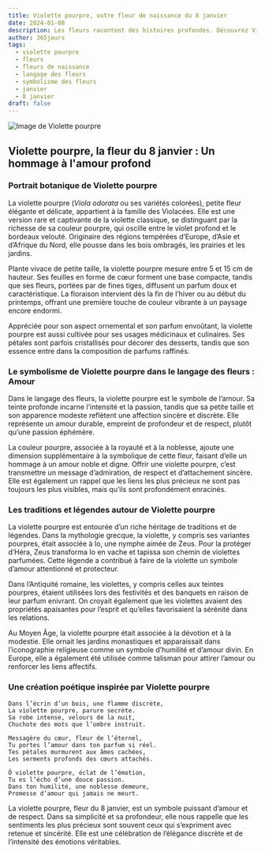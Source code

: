 ```yaml
---
title: Violette pourpre, votre fleur de naissance du 8 janvier
date: 2024-01-08
description: Les fleurs racontent des histoires profondes. Découvrez Violette pourpre, votre fleur de naissance du 8 janvier, ses symboles et récits fascinants. Plongez dans sa signification et son langage unique dans l'art floral.
author: 365jours
tags:
  - violette pourpre
  - fleurs
  - fleurs de naissance
  - langage des fleurs
  - symbolisme des fleurs
  - janvier
  - 8 janvier
draft: false
---
```


![Image de Violette pourpre](https://cdn.pixabay.com/photo/2018/08/02/03/46/violets-3578798_1280.png#center)


## Violette pourpre, la fleur du 8 janvier : Un hommage à l'amour profond

### Portrait botanique de Violette pourpre

La violette pourpre (_Viola odorata_ ou ses variétés colorées), petite fleur élégante et délicate, appartient à la famille des Violacées. Elle est une version rare et captivante de la violette classique, se distinguant par la richesse de sa couleur pourpre, qui oscille entre le violet profond et le bordeaux velouté. Originaire des régions tempérées d’Europe, d’Asie et d’Afrique du Nord, elle pousse dans les bois ombragés, les prairies et les jardins.

Plante vivace de petite taille, la violette pourpre mesure entre 5 et 15 cm de hauteur. Ses feuilles en forme de cœur forment une base compacte, tandis que ses fleurs, portées par de fines tiges, diffusent un parfum doux et caractéristique. La floraison intervient dès la fin de l’hiver ou au début du printemps, offrant une première touche de couleur vibrante à un paysage encore endormi.

Appréciée pour son aspect ornemental et son parfum envoûtant, la violette pourpre est aussi cultivée pour ses usages médicinaux et culinaires. Ses pétales sont parfois cristallisés pour décorer des desserts, tandis que son essence entre dans la composition de parfums raffinés.

### Le symbolisme de Violette pourpre dans le langage des fleurs : Amour

Dans le langage des fleurs, la violette pourpre est le symbole de l’amour. Sa teinte profonde incarne l’intensité et la passion, tandis que sa petite taille et son apparence modeste reflètent une affection sincère et discrète. Elle représente un amour durable, empreint de profondeur et de respect, plutôt qu’une passion éphémère.

La couleur pourpre, associée à la royauté et à la noblesse, ajoute une dimension supplémentaire à la symbolique de cette fleur, faisant d’elle un hommage à un amour noble et digne. Offrir une violette pourpre, c’est transmettre un message d’admiration, de respect et d’attachement sincère. Elle est également un rappel que les liens les plus précieux ne sont pas toujours les plus visibles, mais qu’ils sont profondément enracinés.

### Les traditions et légendes autour de Violette pourpre

La violette pourpre est entourée d’un riche héritage de traditions et de légendes. Dans la mythologie grecque, la violette, y compris ses variantes pourpres, était associée à Io, une nymphe aimée de Zeus. Pour la protéger d’Héra, Zeus transforma Io en vache et tapissa son chemin de violettes parfumées. Cette légende a contribué à faire de la violette un symbole d’amour attentionné et protecteur.

Dans l’Antiquité romaine, les violettes, y compris celles aux teintes pourpres, étaient utilisées lors des festivités et des banquets en raison de leur parfum enivrant. On croyait également que les violettes avaient des propriétés apaisantes pour l’esprit et qu’elles favorisaient la sérénité dans les relations.

Au Moyen Âge, la violette pourpre était associée à la dévotion et à la modestie. Elle ornait les jardins monastiques et apparaissait dans l’iconographie religieuse comme un symbole d’humilité et d’amour divin. En Europe, elle a également été utilisée comme talisman pour attirer l’amour ou renforcer les liens affectifs.

### Une création poétique inspirée par Violette pourpre

```
Dans l’écrin d’un bois, une flamme discrète,  
La violette pourpre, parure secrète.  
Sa robe intense, velours de la nuit,  
Chuchote des mots que l’ombre instruit.  

Messagère du cœur, fleur de l’éternel,  
Tu portes l’amour dans ton parfum si réel.  
Tes pétales murmurent aux âmes cachées,  
Les serments profonds des cœurs attachés.  

Ô violette pourpre, éclat de l’émotion,  
Tu es l’écho d’une douce passion.  
Dans ton humilité, une noblesse demeure,  
Promesse d’amour qui jamais ne meurt.  
```

La violette pourpre, fleur du 8 janvier, est un symbole puissant d’amour et de respect. Dans sa simplicité et sa profondeur, elle nous rappelle que les sentiments les plus précieux sont souvent ceux qui s’expriment avec retenue et sincérité. Elle est une célébration de l’élégance discrète et de l’intensité des émotions véritables.

